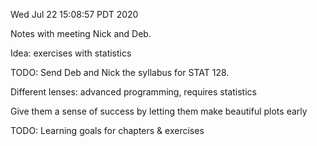 Wed Jul 22 15:08:57 PDT 2020

Notes with meeting Nick and Deb.

Idea: exercises with statistics

TODO: Send Deb and Nick the syllabus for STAT 128.

Different lenses: advanced programming, requires statistics

Give them a sense of success by letting them make beautiful plots early

TODO: Learning goals for chapters & exercises
